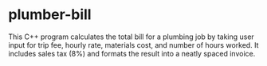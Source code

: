 # plumber-bill
This C++ program calculates the total bill for a plumbing job by taking user input for trip fee, hourly rate, materials cost, and number of hours worked. It includes sales tax (8%) and formats the result into a neatly spaced invoice. 
